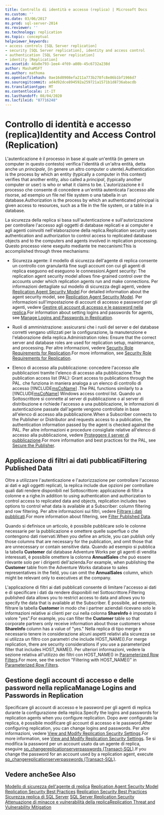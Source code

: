 ```yaml
---
title: Controllo di identità e accesso (replica) | Microsoft Docs
ms.custom: ''
ms.date: 03/06/2017
ms.prod: sql-server-2014
ms.reviewer: ''
ms.technology: replication
ms.topic: conceptual
helpviewer_keywords:
- access controls [SQL Server replication]
- security [SQL Server replication], identity and access control
- authentication [SQL Server replication]
- identity [Replication]
ms.assetid: 4da0e793-1ee4-4f69-a80b-45c6732a238d
author: MashaMSFT
ms.author: mathoma
ms.openlocfilehash: 0ae16d0908efa211a773b278fc8e86b1bf1966d7
ms.sourcegitcommit: ad4d92dce894592a259721a1571b1d8736abacdb
ms.translationtype: MT
ms.contentlocale: it-IT
ms.lasthandoff: 08/04/2020
ms.locfileid: "87716248"
---
```

# <a name="identity-and-access-control-replication"></a><span data-ttu-id="161e5-102">Controllo di identità e accesso (replica)</span><span class="sxs-lookup"><span data-stu-id="161e5-102">Identity and Access Control (Replication)</span></span>
  <span data-ttu-id="161e5-103">L'autenticazione è il processo in base al quale un'entità (in genere un computer in questo contesto) verifica l'identità di un'altra entità, detta anche un *principale*, (in genere un altro computer o utente).</span><span class="sxs-lookup"><span data-stu-id="161e5-103">Authentication is the process by which an entity (typically a computer in this context) verifies that another entity, also called a *principal*, (typically another computer or user) is who or what it claims to be.</span></span> <span data-ttu-id="161e5-104">L'autorizzazione è il processo che consente di concedere a un'entità autenticata l'accesso alle risorse, ad esempio un file nel file system o una tabella in un database.</span><span class="sxs-lookup"><span data-stu-id="161e5-104">Authorization is the process by which an authenticated principal is given access to resources, such as a file in the file system, or a table in a database.</span></span>  
  
 <span data-ttu-id="161e5-105">La sicurezza della replica si basa sull'autenticazione e sull'autorizzazione per controllare l'accesso agli oggetti di database replicati e ai computer e agli agenti coinvolti nell'elaborazione della replica.</span><span class="sxs-lookup"><span data-stu-id="161e5-105">Replication security uses authentication and authorization to control access to replicated database objects and to the computers and agents involved in replication processing.</span></span> <span data-ttu-id="161e5-106">Questo processo viene eseguito mediante tre meccanismi:</span><span class="sxs-lookup"><span data-stu-id="161e5-106">This is accomplished through three mechanisms:</span></span>  
  
-   <span data-ttu-id="161e5-107">Sicurezza agente: il modello di sicurezza dell'agente di replica consente un controllo con granularità fine sugli account con cui gli agenti di replica eseguono ed eseguono le connessioni.</span><span class="sxs-lookup"><span data-stu-id="161e5-107">Agent security:  The replication agent security model allows fine-grained control over the accounts under which replication agents run and make connections.</span></span> <span data-ttu-id="161e5-108">Per informazioni dettagliate sul modello di sicurezza degli agenti, vedere [Replication Agent Security Model](replication-agent-security-model.md).</span><span class="sxs-lookup"><span data-stu-id="161e5-108">For detailed information about the agent security model, see [Replication Agent Security Model](replication-agent-security-model.md).</span></span> <span data-ttu-id="161e5-109">Per informazioni sull'impostazione di account di accesso e password per gli agenti, vedere [Gestire gli account di accesso e le password nella replica](identity-and-access-control-replication.md#manage-logins-and-passwords-in-replication).</span><span class="sxs-lookup"><span data-stu-id="161e5-109">For information about setting logins and passwords for agents, see [Manage Logins and Passwords in Replication](identity-and-access-control-replication.md#manage-logins-and-passwords-in-replication).</span></span>  
  
-   <span data-ttu-id="161e5-110">Ruoli di amministrazione: assicurarsi che i ruoli del server e del database corretti vengano utilizzati per la configurazione, la manutenzione e l'elaborazione della replica.</span><span class="sxs-lookup"><span data-stu-id="161e5-110">Administration roles:  Ensure that the correct server and database roles are used for replication setup, maintenance, and processing.</span></span> <span data-ttu-id="161e5-111">Per altre informazioni, vedere [Security Role Requirements for Replication](security-role-requirements-for-replication.md).</span><span class="sxs-lookup"><span data-stu-id="161e5-111">For more information, see [Security Role Requirements for Replication](security-role-requirements-for-replication.md).</span></span>  
  
-   <span data-ttu-id="161e5-112">Elenco di accesso alla pubblicazione: concedere l'accesso alle pubblicazioni tramite l'elenco di accesso alla pubblicazione.</span><span class="sxs-lookup"><span data-stu-id="161e5-112">The publication access list (PAL): Grant access to publications through the PAL.</span></span> <span data-ttu-id="161e5-113">che funziona in maniera analoga a un elenco di controllo di accesso [!INCLUDE[msCoName](../../../includes/msconame-md.md)] .</span><span class="sxs-lookup"><span data-stu-id="161e5-113">The PAL functions similarly to a [!INCLUDE[msCoName](../../../includes/msconame-md.md)] Windows access control list.</span></span> <span data-ttu-id="161e5-114">Quando un Sottoscrittore si connette al server di pubblicazione o al server di distribuzione e richiede l'accesso a una pubblicazione, le informazioni di autenticazione passate dall'agente vengono controllate in base all'elenco di accesso alla pubblicazione.</span><span class="sxs-lookup"><span data-stu-id="161e5-114">When a Subscriber connects to the Publisher or Distributor and requests access to a publication, the authentication information passed by the agent is checked against the PAL.</span></span> <span data-ttu-id="161e5-115">Per altre informazioni e procedure consigliate relative all'elenco di accesso alla pubblicazione, vedere [Proteggere il server di pubblicazione](secure-the-publisher.md).</span><span class="sxs-lookup"><span data-stu-id="161e5-115">For more information and best practices for the PAL, see [Secure the Publisher](secure-the-publisher.md).</span></span>  
  
## <a name="filtering-published-data"></a><span data-ttu-id="161e5-116">Applicazione di filtri ai dati pubblicati</span><span class="sxs-lookup"><span data-stu-id="161e5-116">Filtering Published Data</span></span>  
 <span data-ttu-id="161e5-117">Oltre a utilizzare l'autenticazione e l'autorizzazione per controllare l'accesso ai dati e agli oggetti replicati, la replica include due opzioni per controllare quali dati rendere disponibili nel Sottoscrittore: applicazione di filtri a colonne e a righe.</span><span class="sxs-lookup"><span data-stu-id="161e5-117">In addition to using authentication and authorization to control access to replicated data and objects, replication includes two options to control what data is available at a Subscriber: column filtering and row filtering.</span></span> <span data-ttu-id="161e5-118">Per altre informazioni sui filtri, vedere [Filtrare i dati pubblicati](../publish/filter-published-data.md).</span><span class="sxs-lookup"><span data-stu-id="161e5-118">For more information about filtering, see [Filter Published Data](../publish/filter-published-data.md).</span></span>  
  
 <span data-ttu-id="161e5-119">Quando si definisce un articolo, è possibile pubblicare solo le colonne necessarie per la pubblicazione e omettere quelle superflue o che contengono dati riservati.</span><span class="sxs-lookup"><span data-stu-id="161e5-119">When you define an article, you can publish only those columns that are necessary for the publication, and omit those that are unnecessary or contain sensitive data.</span></span> <span data-ttu-id="161e5-120">Quando ad esempio si pubblica la tabella **Customer** dal database Adventure Works per gli agenti di vendita interessati, è possibile omettere la colonna **AnnualSales** che può essere rilevante solo per i dirigenti dell'azienda.</span><span class="sxs-lookup"><span data-stu-id="161e5-120">For example, when publishing the **Customer** table from the Adventure Works database to sales representatives in the field, you can omit the **AnnualSales** column, which might be relevant only to executives at the company.</span></span>  
  
 <span data-ttu-id="161e5-121">L'applicazione di filtri ai dati pubblicati consente di limitare l'accesso ai dati e di specificare i dati da rendere disponibili nel Sottoscrittore.</span><span class="sxs-lookup"><span data-stu-id="161e5-121">Filtering published data allows you to restrict access to data and allows you to specify the data that is available at the Subscriber.</span></span> <span data-ttu-id="161e5-122">È possibile, ad esempio, filtrare la tabella **Customer** in modo che i partner aziendali ricevano solo le informazioni relative ai clienti per cui nella colonna **ShareInfo** è impostato il valore "yes".</span><span class="sxs-lookup"><span data-stu-id="161e5-122">For example, you can filter the **Customer** table so that corporate partners only receive information about those customers whose **ShareInfo** column has a value of "yes."</span></span> <span data-ttu-id="161e5-123">Nella replica di tipo merge è necessario tenere in considerazione alcuni aspetti relativi alla sicurezza se si utilizza un filtro con parametri che include HOST_NAME().</span><span class="sxs-lookup"><span data-stu-id="161e5-123">For merge replication, there are security considerations if you use a parameterized filter that includes HOST_NAME().</span></span> <span data-ttu-id="161e5-124">Per ulteriori informazioni, vedere la sezione relativa all'utilizzo dei filtri con HOST_NAME() in [Parameterized Row Filters](../merge/parameterized-filters-parameterized-row-filters.md).</span><span class="sxs-lookup"><span data-stu-id="161e5-124">For more, see the section "Filtering with HOST_NAME()" in [Parameterized Row Filters](../merge/parameterized-filters-parameterized-row-filters.md).</span></span>  

## <a name="manage-logins-and-passwords-in-replication"></a><span data-ttu-id="161e5-125">Gestione degli account di accesso e delle password nella replica</span><span class="sxs-lookup"><span data-stu-id="161e5-125">Manage Logins and Passwords in Replication</span></span>
  <span data-ttu-id="161e5-126">Specificare gli account di accesso e le password per gli agenti di replica durante la configurazione della replica.</span><span class="sxs-lookup"><span data-stu-id="161e5-126">Specify the logins and passwords for replication agents when you configure replication.</span></span> <span data-ttu-id="161e5-127">Dopo aver configurato la replica, è possibile modificare gli account di accesso e le password.</span><span class="sxs-lookup"><span data-stu-id="161e5-127">After configuring replication, you can change logins and passwords.</span></span> <span data-ttu-id="161e5-128">Per altre informazioni, vedere [View and Modify Replication Security Settings](view-and-modify-replication-security-settings.md).</span><span class="sxs-lookup"><span data-stu-id="161e5-128">For more information, see [View and Modify Replication Security Settings](view-and-modify-replication-security-settings.md).</span></span> <span data-ttu-id="161e5-129">Se si modifica la password per un account usato da un agente di replica, eseguire [sp_changereplicationserverpasswords &#40;Transact-SQL&#41;](/sql/relational-databases/system-stored-procedures/sp-changereplicationserverpasswords-transact-sql).</span><span class="sxs-lookup"><span data-stu-id="161e5-129">If you change the password for an account used by a replication agent, execute [sp_changereplicationserverpasswords &#40;Transact-SQL&#41;](/sql/relational-databases/system-stored-procedures/sp-changereplicationserverpasswords-transact-sql).</span></span>  
  
## <a name="see-also"></a><span data-ttu-id="161e5-130">Vedere anche</span><span class="sxs-lookup"><span data-stu-id="161e5-130">See Also</span></span>  
 <span data-ttu-id="161e5-131">[Modello di sicurezza dell'agente di replica](replication-agent-security-model.md) </span><span class="sxs-lookup"><span data-stu-id="161e5-131">[Replication Agent Security Model](replication-agent-security-model.md) </span></span>  
 <span data-ttu-id="161e5-132">[Replication Security Best Practices](replication-security-best-practices.md) </span><span class="sxs-lookup"><span data-stu-id="161e5-132">[Replication Security Best Practices](replication-security-best-practices.md) </span></span>  
 <span data-ttu-id="161e5-133">[Sicurezza replica di SQL Server](view-and-modify-replication-security-settings.md) </span><span class="sxs-lookup"><span data-stu-id="161e5-133">[SQL Server Replication Security](view-and-modify-replication-security-settings.md) </span></span>  
 [<span data-ttu-id="161e5-134">Attenuazione di minacce e vulnerabilità della replica</span><span class="sxs-lookup"><span data-stu-id="161e5-134">Replication Threat and Vulnerability Mitigation</span></span>](threat-and-vulnerability-mitigation-replication.md)   

  
  

